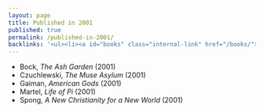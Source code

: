 ```yaml
---
layout: page
title: Published in 2001
published: true
permalink: /published-in-2001/
backlinks: '<ul><li><a id="books" class="internal-link" href="/books/">Books</a></li></ul>'
---
```


* Bock, _The Ash Garden_ (2001) 
* Czuchlewski, _The Muse Asylum_ (2001) 
* Gaiman, _American Gods_ (2001) 
* Martel, _Life of Pi_ (2001) 
* Spong, _A New Christianity for a New World_ (2001) 
